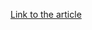 [Link to the article](https://cybleinc.com/2020/10/31/egregor-ransomware-a-deep-dive-into-its-activities-and-techniques/)

